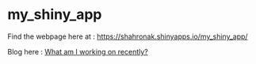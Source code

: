 # my_shiny_app

Find the webpage here at : https://shahronak.shinyapps.io/my_shiny_app/ 

Blog here : [What am I working on recently?](https://wordpress.com/post/shahronak47.wordpress.com/1727)
